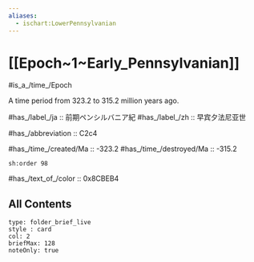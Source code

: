 ```yaml
---
aliases:
  - ischart:LowerPennsylvanian
---
```


# [[Epoch~1~Early_Pennsylvanian]] 

#is_a_/time_/Epoch 

A time period from 323.2 to 315.2 million years ago. 

#has_/label_/ja  :: 前期ペンシルバニア紀
#has_/label_/zh  :: 早宾夕法尼亚世

#has_/abbreviation :: C2c4

#has_/time_/created/Ma :: -323.2 
#has_/time_/destroyed/Ma :: -315.2 

    sh:order 98 

#has_/text_of_/color :: 0x8CBEB4

## All Contents

```ccard
type: folder_brief_live
style : card
col: 2
briefMax: 128
noteOnly: true
```


